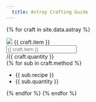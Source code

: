 ```yaml
---
  title: Astray Crafting Guide
---
```


<div class="progress">
  <div class="progress-bar" role="progressbar" aria-valuenow="15" aria-valuemin="0" aria-valuemax="100"></div>
  <div class="progress-bar bg-success" role="progressbar"  aria-valuenow="30" aria-valuemin="0" aria-valuemax="100"></div>
  <div class="progress-bar bg-info" role="progressbar" aria-valuenow="20" aria-valuemin="0" aria-valuemax="100"></div>
</div>


{% for craft in site.data.astray %}
  <div class="input-group-prepend">
    <span class="input-group-text"><img src="/assets/icons/{{ craft.item }}.png"> {{ craft.item }}</span>
  </div>  
  <div class="input-group mb-3">
    <input type="text" class="form-control" placeholder="{{ craft.item }}" aria-label="{{ craft.item }}" aria-describedby="basic-addon2">
    <div class="input-group-append">
      <span class="input-group-text" id="basic-addon2">/{{ craft.quantity }}</span>
    </div>
  </div>
  {% for sub in craft.method %}
  <ul>
  <li> {{ sub.recipe }} </li>
  <li> {{ sub.quantity }} </li>
  </ul>
  {% endfor %}
{% endfor %}

